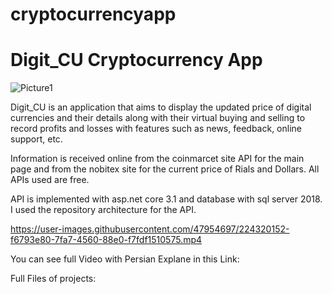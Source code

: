 # cryptocurrencyapp
# Digit_CU Cryptocurrency App 

![Picture1](https://user-images.githubusercontent.com/47954697/224273569-c93b8385-02e2-4abe-9c1a-b2e714a8383b.png)

Digit_CU is an application that aims to display the updated price of digital currencies and their details along with their virtual buying and selling to record profits and losses with features such as news, feedback, online support, etc.

Information is received online from the coinmarcet site API for the main page and from the nobitex site for the current price of Rials and Dollars. All APIs used are free.

API is implemented with asp.net core 3.1 and database with sql server 2018. I used the repository architecture for the API.

https://user-images.githubusercontent.com/47954697/224320152-f6793e80-7fa7-4560-88e0-f7fdf1510575.mp4

You can see full Video with Persian Explane in this Link:

Full Files of projects:

